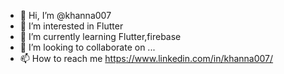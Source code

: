 - 👋 Hi, I’m @khanna007
- 👀 I’m interested in Flutter 
- 🌱 I’m currently learning Flutter,firebase
- 💞️ I’m looking to collaborate on ...
- 📫 How to reach me https://www.linkedin.com/in/khanna007/

<!---
khanna007/khanna007 is a ✨ special ✨ repository because its `README.md` (this file) appears on your GitHub profile.
You can click the Preview link to take a look at your changes.
--->
